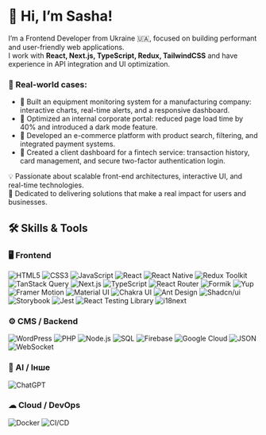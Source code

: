 # 👋 Hi, I’m Sasha!

I’m a Frontend Developer from Ukraine 🇺🇦, focused on building performant and user-friendly web applications.  
I work with **React, Next.js, TypeScript, Redux, TailwindCSS** and have experience in API integration and UI optimization.

### 📌 Real-world cases:
- 🔹 Built an equipment monitoring system for a manufacturing company: interactive charts, real-time alerts, and a responsive dashboard.  
- 🔹 Optimized an internal corporate portal: reduced page load time by 40% and introduced a dark mode feature.  
- 🔹 Developed an e-commerce platform with product search, filtering, and integrated payment systems.  
- 🔹 Created a client dashboard for a fintech service: transaction history, card management, and secure two-factor authentication login.  

💡 Passionate about scalable front-end architectures, interactive UI, and real-time technologies.  
🚀 Dedicated to delivering solutions that make a real impact for users and businesses.

## 🛠 Skills & Tools 

### 🖥 Frontend
![HTML5](https://img.shields.io/badge/-HTML5-E34F26?logo=html5&logoColor=white)
![CSS3](https://img.shields.io/badge/-CSS3-1572B6?logo=css3)
![JavaScript](https://img.shields.io/badge/-JavaScript-F7DF1E?logo=javascript&logoColor=black)
![React](https://img.shields.io/badge/-React-61DAFB?logo=react&logoColor=black)
![React Native](https://img.shields.io/badge/-React%20Native-61DAFB?logo=react&logoColor=white)
![Redux Toolkit](https://img.shields.io/badge/-RTK-764ABC?logo=redux&logoColor=white)
![TanStack Query](https://img.shields.io/badge/-TanStack%20Query-FF4154?logo=reactquery&logoColor=white)
![Next.js](https://img.shields.io/badge/-Next.js-000000?logo=next.js&logoColor=white)
![TypeScript](https://img.shields.io/badge/-TypeScript-3178C6?logo=typescript&logoColor=white)
![React Router](https://img.shields.io/badge/-React%20Router-CA4245?logo=reactrouter&logoColor=white)
![Formik](https://img.shields.io/badge/-Formik-FF5733?logo=react&logoColor=white)
![Yup](https://img.shields.io/badge/-Yup-4A90E2?logo=javascript&logoColor=white)
![Framer Motion](https://img.shields.io/badge/-Framer%20Motion-0055FF?logo=framer&logoColor=white)
![Material UI](https://img.shields.io/badge/-MUI-007FFF?logo=mui&logoColor=white)
![Chakra UI](https://img.shields.io/badge/-Chakra%20UI-319795?logo=chakraui&logoColor=white)
![Ant Design](https://img.shields.io/badge/-Ant%20Design-0170FE?logo=antdesign&logoColor=white)
![Shadcn/ui](https://img.shields.io/badge/-Shadcn%2Fui-000000?logo=shadcnui&logoColor=white)
![Storybook](https://img.shields.io/badge/-Storybook-FF4785?logo=storybook&logoColor=white)
![Jest](https://img.shields.io/badge/-Jest-C21325?logo=jest&logoColor=white)
![React Testing Library](https://img.shields.io/badge/-RTL-E33332?logo=testinglibrary&logoColor=white)
![i18next](https://img.shields.io/badge/-i18next-26A69A?logo=i18next&logoColor=white)

### ⚙ CMS / Backend
![WordPress](https://img.shields.io/badge/-WordPress-21759B?logo=wordpress&logoColor=white)
![PHP](https://img.shields.io/badge/-PHP-777BB4?logo=php&logoColor=white)
![Node.js](https://img.shields.io/badge/-Node.js-339933?logo=node.js&logoColor=white)
![SQL](https://img.shields.io/badge/-SQL-4479A1?logo=postgresql&logoColor=white)
![Firebase](https://img.shields.io/badge/-Firebase-FFCA28?logo=firebase&logoColor=black)
![Google Cloud](https://img.shields.io/badge/-Google%20Cloud-4285F4?logo=googlecloud&logoColor=white)
![JSON](https://img.shields.io/badge/-JSON-000000?logo=json&logoColor=white)
![WebSocket](https://img.shields.io/badge/-WebSocket-000?logo=websockets&logoColor=white)

### 🤖 AI / Інше
![ChatGPT](https://img.shields.io/badge/-ChatGPT-00FF00?logo=openai&logoColor=white)

### ☁ Cloud / DevOps
![Docker](https://img.shields.io/badge/-Docker-2496ED?logo=docker&logoColor=white)
![CI/CD](https://img.shields.io/badge/-CI/CD-0052CC?logo=githubactions&logoColor=white)
